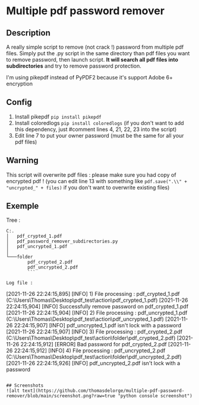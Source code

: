 # Multiple pdf password remover

## Description
A really simple script to remove (not crack !) password from multiple pdf files.
Simply put the .py script in the same directory than pdf files you want to remove password, then launch script.
**It will search all pdf files into subdirectories** and try to remove password protection.

I'm using pikepdf instead of PyPDF2 because it's support Adobe 6+ encryption

## Config
1) Install pikepdf `pip install pikepdf`
2) Install coloredlogs `pip install coloredlogs` (if you don't want to add this dependency, just #comment lines 4, 21, 22, 23 into the script)
3) Edit line 7 to put your owner password (must be the same for all your pdf files)

## Warning
This script will overwrite pdf files : please make sure you had copy of encrypted pdf ! (you can edit line 13 with something like `pdf.save(".\\" + "uncrypted_" + files)` if you don't want to overwrite existing files)

## Exemple
Tree :
```
C:.
│   pdf_crypted_1.pdf
│   pdf_password_remover_subdirectories.py
│   pdf_uncrypted_1.pdf
│
└───folder
        pdf_crypted_2.pdf
        pdf_uncrypted_2.pdf
        ```

Log file :
```
[2021-11-26 22:24:15,895] [INFO] 1) File processing : pdf_crypted_1.pdf (C:\Users\Thomas\Desktop\pdf_test\action\pdf_crypted_1.pdf)
[2021-11-26 22:24:15,904] [INFO] Successfully remove password on pdf_crypted_1.pdf
[2021-11-26 22:24:15,904] [INFO] 2) File processing : pdf_uncrypted_1.pdf (C:\Users\Thomas\Desktop\pdf_test\action\pdf_uncrypted_1.pdf)
[2021-11-26 22:24:15,907] [INFO] pdf_uncrypted_1.pdf isn't lock with a password
[2021-11-26 22:24:15,907] [INFO] 3) File processing : pdf_crypted_2.pdf (C:\Users\Thomas\Desktop\pdf_test\action\folder\pdf_crypted_2.pdf)
[2021-11-26 22:24:15,912] [ERROR] Bad password for pdf_crypted_2.pdf
[2021-11-26 22:24:15,912] [INFO] 4) File processing : pdf_uncrypted_2.pdf (C:\Users\Thomas\Desktop\pdf_test\action\folder\pdf_uncrypted_2.pdf)
[2021-11-26 22:24:15,926] [INFO] pdf_uncrypted_2.pdf isn't lock with a password
```

## Screenshots
![alt text](https://github.com/thomasdelorge/multiple-pdf-password-remover/blob/main/screenshot.png?raw=true "python console screenshot")
